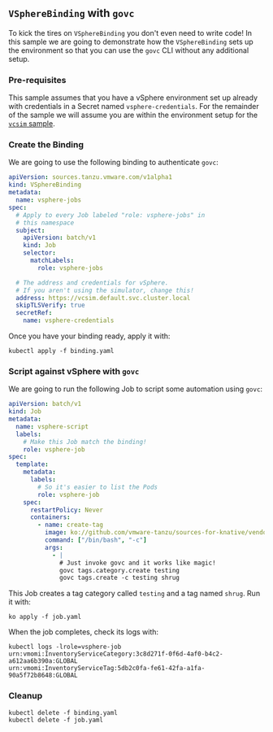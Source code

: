 ## `VSphereBinding` with `govc`

To kick the tires on `VSphereBinding` you don't even need to write code! In this
sample we are going to demonstrate how the `VSphereBinding` sets up the
environment so that you can use the `govc` CLI without any additional setup.

### Pre-requisites

This sample assumes that you have a vSphere environment set up already with
credentials in a Secret named `vsphere-credentials`. For the remainder of the
sample we will assume you are within the environment setup for the
[`vcsim` sample](../vcsim/README.md).

### Create the Binding

We are going to use the following binding to authenticate `govc`:

```yaml
apiVersion: sources.tanzu.vmware.com/v1alpha1
kind: VSphereBinding
metadata:
  name: vsphere-jobs
spec:
  # Apply to every Job labeled "role: vsphere-jobs" in
  # this namespace
  subject:
    apiVersion: batch/v1
    kind: Job
    selector:
      matchLabels:
        role: vsphere-jobs

  # The address and credentials for vSphere.
  # If you aren't using the simulator, change this!
  address: https://vcsim.default.svc.cluster.local
  skipTLSVerify: true
  secretRef:
    name: vsphere-credentials
```

Once you have your binding ready, apply it with:

```shell
kubectl apply -f binding.yaml
```

### Script against vSphere with `govc`

We are going to run the following Job to script some automation using `govc`:

```yaml
apiVersion: batch/v1
kind: Job
metadata:
  name: vsphere-script
  labels:
    # Make this Job match the binding!
    role: vsphere-job
spec:
  template:
    metadata:
      labels:
        # So it's easier to list the Pods
        role: vsphere-job
    spec:
      restartPolicy: Never
      containers:
        - name: create-tag
          image: ko://github.com/vmware-tanzu/sources-for-knative/vendor/github.com/vmware/govmomi/govc
          command: ["/bin/bash", "-c"]
          args:
            - |
              # Just invoke govc and it works like magic!
              govc tags.category.create testing
              govc tags.create -c testing shrug
```

This Job creates a tag category called `testing` and a tag named `shrug`. Run it
with:

```shell
ko apply -f job.yaml
```

When the job completes, check its logs with:

```shell
kubectl logs -lrole=vsphere-job
urn:vmomi:InventoryServiceCategory:3c8d271f-0f6d-4af0-b4c2-a612aa6b390a:GLOBAL
urn:vmomi:InventoryServiceTag:5db2c0fa-fe61-42fa-a1fa-90a5f72b8648:GLOBAL
```

### Cleanup

```shell
kubectl delete -f binding.yaml
kubectl delete -f job.yaml
```
